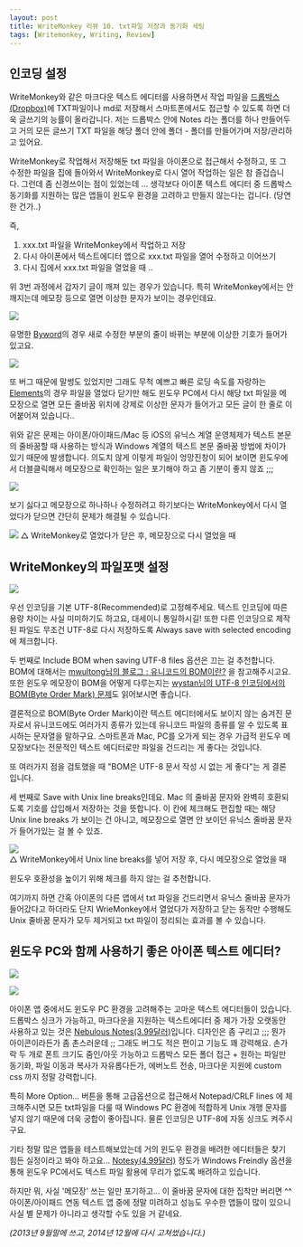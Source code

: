```yaml
---
layout: post
title: WriteMonkey 리뷰 10. txt파일 저장과 동기화 세팅
tags: [Writemonkey, Writing, Review] 
---
```


<div id="toc"><p class="toc_title"></p></div>

## 인코딩 설정

WriteMonkey와 같은 마크다운 텍스트 에디터를 사용하면서 작업 파일을 [드롭박스(Dropbox)](http://dropbox.com)에 TXT파일이나 md로 저장해서 스마트폰에서도 접근할 수 있도록 하면 더욱 글쓰기의 능률이 올라갑니다. 저는 드롭박스 안에 Notes 라는 폴더를 하나 만들어두고 거의 모든 글쓰기 TXT 파일을 해당 폴더 안에 폴더 - 폴더를 만들어가며 저장/관리하고 있어요.

WriteMonkey로 작업해서 저장해둔 txt 파일을 아이폰으로 접근해서 수정하고, 또 그 수정한 파일을 집에 돌아와서 WriteMonkey로 다시 열어 작업하는 일은 참 즐겁습니다. 그런데 좀 신경쓰이는 점이 있었는데 ...  생각보다 아이폰 텍스트 에디터 중 드롭박스 동기화를 지원하는 많은 앱들이 윈도우 환경을 고려하고 만들지 않는다는 겁니다. (당연한 건가..)

즉, 

1. xxx.txt 파일을 WriteMonkey에서 작업하고 저장
2. 다시 아이폰에서 텍스트에디터 앱으로 xxx.txt 파일을 열어 수정하고 이어쓰기
3. 다시 집에서 xxx.txt 파일을 열었을 때 .. 

위 3번 과정에서 갑자기 글이 깨져 있는 경우가 있습니다. 특히 WriteMonkey에서는 안 깨지는데 메모장 등으로 열면 이상한 문자가 보이는 경우인데요.  

![](http://farm3.staticflickr.com/2815/9966145086_1820514f72.jpg)

유명한 [Byword](https://itunes.apple.com/en/app/byword/id482063361?mt=8)의 경우 새로 수정한 부분의 줄이 바뀌는 부분에 이상한 기호가 들어가 있고요. 

![](http://farm6.staticflickr.com/5349/9966085275_66977ca804_z.jpg)

또 버그 때문에 말썽도 있었지만 그래도 무척 예쁘고 빠른 로딩 속도를 자랑하는 [Elements](http://goo.gl/2RwYH)의 경우 파일을 열었다 닫기만 해도 윈도우 PC에서 다시 해당 txt 파일을 메모장으로 열면 모든 줄바꿈 위치에 강제로 이상한 문자가 들어가고 모든 글이 한 줄로 이어붙어져 있습니다..

위와 같은 문제는 아이폰/아이패드/Mac 등 iOS의 유닉스 계열 운영체제가 텍스트 본문의 줄바꿈할 때 사용하는 방식과 Windows 계열의 텍스트 본문 줄바꿈 방법에 차이가 있기 때문에 발생합니다. 의도치 않게 이렇게 파일이 엉망진창이 되어 보이면 윈도우에서 더블클릭해서 메모장으로 확인하는 일은 포기해야 하고 좀 기분이 좋지 않죠 ;;; 

![](http://farm6.staticflickr.com/5326/9966116774_df8cdab1b1_z.jpg)

보기 싫다고 메모장으로 하나하나 수정하려고 하기보다는 WriteMonkey에서 다시 열었다가 닫으면 간단히 문제가 해결될 수 있습니다. 

![](http://farm6.staticflickr.com/5326/9966116774_df8cdab1b1.jpg)
△ WriteMonkey로 열었다가 닫은 후, 메모장으로 다시 열었을 때


## WriteMonkey의 파일포맷 설정

![](http://farm6.staticflickr.com/5548/9966144866_19a49858eb.jpg)

우선 인코딩을 기본 UTF-8(Recommended)로 고정해주세요. 텍스트 인코딩에 따른 용량 차이는 사실 미미하기도 하고요, 대세이니 통일하시길! 또한 다른 인코딩으로 제작된 파일도 무조건 UTF-8로 다시 저장하도록 Always save with selected encoding 에 체크합니다. 

두 번째로 Include BOM when saving UTF-8 files 옵션은 끄는 걸 추천합니다. BOM에 대해서는 [mwultong님의 블로그 : 유니코드의 BOM이란?](http://mwultong.blogspot.com/2006/05/qna-unicode-bom-byte-order-mark.html) 을 참고해주시고요. 또한 윈도우 메모장이 BOM을 어떻게 다루는지는 [wystan님의 UTF-8 인코딩에서의 BOM(Byte Order Mark) 문제](http://blog.wystan.net/2007/08/18/bom-byte-order-mark-problem)도 읽어보시면 좋습니다. 

결론적으로 BOM(Byte Order Mark)이란 텍스트 에디터에서도 보이지 않는 숨겨진 문자로서 유니코드에도 여러가지 종류가 있는데 유니코드 파일의 종류를 알 수 있도록 표시하는 문자열을 말하구요. 스마트폰과 Mac, PC를 오가게 되는 경우 가급적 윈도우 메모장보다는 전문적인 텍스트 에디터로만 파일을 건드리는 게 좋다는 것입니다. 

또 여러가지 점을 검토했을 때 "BOM은 UTF-8 문서 작성 시 없는 게 좋다"는 게 결론입니다. 

세 번째로 Save with Unix line breaks인데요. Mac 의 줄바꿈 문자와 완벽히 호환되도록 기호를 삽입해서 저장하는 것을 뜻합니다. 이 칸에 체크해도 편집할 때는 해당 Unix line breaks 가 보이는 건 아니고, 메모장으로 열면 안 보이던 유닉스 줄바꿈 문자가 들어가있는 걸 볼 수 있죠. 

![](http://farm6.staticflickr.com/5526/9966144826_7acf86f4dc.jpg)   
△ WriteMonkey에서 Unix line breaks를 넣어 저장 후, 다시 메모장으로 열었을 때   


윈도우 호환성을 높이기 위해 체크를 하지 않는 걸 추천합니다. 

여기까지 하면 간혹 아이폰의 다른 앱에서 txt 파일을 건드리면서 유닉스 줄바꿈 문자가 들어갔다고 하더라도 단지 WrieMonkey에서 열었다가 저장하고 닫는 동작만 수행해도 Unix 줄바꿈 문자가 모두 제거되고 txt 파일이 정리되는 효과를 볼 수 있습니다. 


## 윈도우 PC와 함께 사용하기 좋은 아이폰 텍스트 에디터?

![](http://farm3.staticflickr.com/2819/9966213693_f1642e8d58.jpg)

![](http://farm4.staticflickr.com/3800/9966116274_f1810d0fb1.jpg)


아이폰 앱 중에서도 윈도우 PC 환경을 고려해주는 고마운 텍스트 에디터들이 있습니다. 드롭박스 싱크가 가능하고, 마크다운을 지원하는 텍스트에디터 중 제가 가장 오랫동안 사용하고 있는 것은 [Nebulous Notes(3.99달러)](https://itunes.apple.com/us/app/nebulous-notes/id375006422?mt=8)입니다. 디자인은 좀 구리고 ;;; 뭔가 아이콘이라든가 좀 촌스러운데 ;; 그래도 버그도 적은 편이고 기능도 꽤 강력해요. 손가락 두 개로 폰트 크기도 줌인/아웃 가능하고 드롭박스 모든 폴더 접근 + 원하는 파일만 동기화, 파일 이동과 복사가 자유롭다든가, 에버노트 전송, 마크다운 지원에 custom css 까지 정말 강력합니다. 

특히 More Option... 버튼을 통해 고급옵션으로 접근해서 Notepad/CRLF lines 에 체크해주시면 모든 txt파일을 다룰 때 Windows PC 환경에 적합하게 Unix 개행 문자를 넣지 않기 때문에 더욱 궁합이 좋아집니다. 물론 인코딩은 UTF-8에 자동 싱크도 켜주시구요. 

기타 정말 많은 앱들을 테스트해보았는데 거의 윈도우 환경을 배려한 에디터들은 찾기 힘든 실정이라고 봐야 하고요... [Notesy(4.99달러)](https://itunes.apple.com/us/app/notesy-for-dropbox/id386095500?mt=8) 정도가 Windows Freindly 옵션을 통해 윈도우 PC에서도 텍스트 파일 활용에 무리가 없도록 배려하고 있습니다. 

하지만 뭐, 사실 '메모장' 쓰는 일만 포기하고... 이 줄바꿈 문자에 대한 집착만 버리면 ^^ 아이폰/아이패드 연동 텍스트 앱 중에 정말 미려하고 성능도 우수한 앱들이 많이 있으니 사실 별 문제가 아니라고 생각할 수도 있을 거 같네요. 


*(2013년 9월말에 쓰고, 2014년 12월에 다시 고쳐썼습니다.)*

